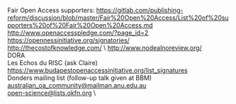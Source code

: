 Fair Open Access supporters: https://gitlab.com/publishing-reform/discussion/blob/master/Fair%20Open%20Access/List%20of%20supporters%20of%20Fair%20Open%20Access.md \
http://www.openaccesspledge.com/?page_id=2 \
https://opennessinitiative.org/signatories/ \
http://thecostofknowledge.com/ \ 
http://www.nodealnoreview.org/ \
DORA \
Les Echos du RISC (ask Claire) \
https://www.budapestopenaccessinitiative.org/list_signatures \
Donders mailing list (follow-up talk given at BBM) \
australian_oa_community@mailman.anu.edu.au \
open-science@lists.okfn.org \
